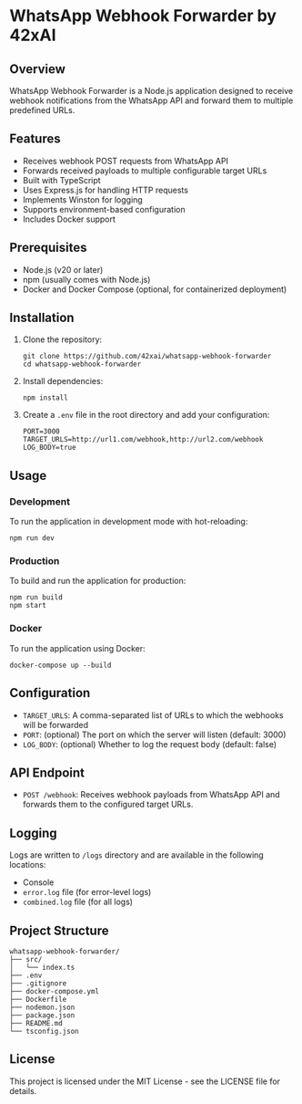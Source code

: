 # WhatsApp Webhook Forwarder by 42xAI

## Overview

WhatsApp Webhook Forwarder is a Node.js application designed to receive webhook notifications from the WhatsApp API and forward them to multiple predefined URLs.

## Features

- Receives webhook POST requests from WhatsApp API
- Forwards received payloads to multiple configurable target URLs
- Built with TypeScript
- Uses Express.js for handling HTTP requests
- Implements Winston for logging
- Supports environment-based configuration
- Includes Docker support

## Prerequisites

- Node.js (v20 or later)
- npm (usually comes with Node.js)
- Docker and Docker Compose (optional, for containerized deployment)

## Installation

1. Clone the repository:
   ```
   git clone https://github.com/42xai/whatsapp-webhook-forwarder
   cd whatsapp-webhook-forwarder
   ```

2. Install dependencies:
   ```
   npm install
   ```

3. Create a `.env` file in the root directory and add your configuration:
   ```
   PORT=3000
   TARGET_URLS=http://url1.com/webhook,http://url2.com/webhook
   LOG_BODY=true
   ```

## Usage

### Development

To run the application in development mode with hot-reloading:

```
npm run dev
```

### Production

To build and run the application for production:

```
npm run build
npm start
```

### Docker

To run the application using Docker:

```
docker-compose up --build
```

## Configuration

- `TARGET_URLS`: A comma-separated list of URLs to which the webhooks will be forwarded
- `PORT`: (optional) The port on which the server will listen (default: 3000)
- `LOG_BODY`: (optional) Whether to log the request body (default: false)

## API Endpoint

- `POST /webhook`: Receives webhook payloads from WhatsApp API and forwards them to the configured target URLs.

## Logging

Logs are written to `/logs` directory and are available in the following locations:
- Console
- `error.log` file (for error-level logs)
- `combined.log` file (for all logs)

## Project Structure

```
whatsapp-webhook-forwarder/
├── src/
│   └── index.ts
├── .env
├── .gitignore
├── docker-compose.yml
├── Dockerfile
├── nodemon.json
├── package.json
├── README.md
└── tsconfig.json
```

## License

This project is licensed under the MIT License - see the LICENSE file for details.